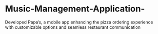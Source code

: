 # Music-Management-Application-
Developed Papa’s, a mobile app enhancing the pizza ordering experience with customizable options and seamless restaurant communication
